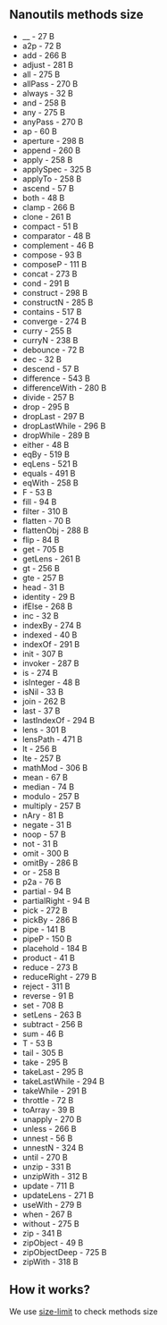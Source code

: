 ## Nanoutils methods size
* __ - 27 B
* a2p - 72 B
* add - 266 B
* adjust - 281 B
* all - 275 B
* allPass - 270 B
* always - 32 B
* and - 258 B
* any - 275 B
* anyPass - 270 B
* ap - 60 B
* aperture - 298 B
* append - 260 B
* apply - 258 B
* applySpec - 325 B
* applyTo - 258 B
* ascend - 57 B
* both - 48 B
* clamp - 266 B
* clone - 261 B
* compact - 51 B
* comparator - 48 B
* complement - 46 B
* compose - 93 B
* composeP - 111 B
* concat - 273 B
* cond - 291 B
* construct - 298 B
* constructN - 285 B
* contains - 517 B
* converge - 274 B
* curry - 255 B
* curryN - 238 B
* debounce - 72 B
* dec - 32 B
* descend - 57 B
* difference - 543 B
* differenceWith - 280 B
* divide - 257 B
* drop - 295 B
* dropLast - 297 B
* dropLastWhile - 296 B
* dropWhile - 289 B
* either - 48 B
* eqBy - 519 B
* eqLens - 521 B
* equals - 491 B
* eqWith - 258 B
* F - 53 B
* fill - 94 B
* filter - 310 B
* flatten - 70 B
* flattenObj - 288 B
* flip - 84 B
* get - 705 B
* getLens - 261 B
* gt - 256 B
* gte - 257 B
* head - 31 B
* identity - 29 B
* ifElse - 268 B
* inc - 32 B
* indexBy - 274 B
* indexed - 40 B
* indexOf - 291 B
* init - 307 B
* invoker - 287 B
* is - 274 B
* isInteger - 48 B
* isNil - 33 B
* join - 262 B
* last - 37 B
* lastIndexOf - 294 B
* lens - 301 B
* lensPath - 471 B
* lt - 256 B
* lte - 257 B
* mathMod - 306 B
* mean - 67 B
* median - 74 B
* modulo - 257 B
* multiply - 257 B
* nAry - 81 B
* negate - 31 B
* noop - 57 B
* not - 31 B
* omit - 300 B
* omitBy - 286 B
* or - 258 B
* p2a - 76 B
* partial - 94 B
* partialRight - 94 B
* pick - 272 B
* pickBy - 286 B
* pipe - 141 B
* pipeP - 150 B
* placehold - 184 B
* product - 41 B
* reduce - 273 B
* reduceRight - 279 B
* reject - 311 B
* reverse - 91 B
* set - 708 B
* setLens - 263 B
* subtract - 256 B
* sum - 46 B
* T - 53 B
* tail - 305 B
* take - 295 B
* takeLast - 295 B
* takeLastWhile - 294 B
* takeWhile - 291 B
* throttle - 72 B
* toArray - 39 B
* unapply - 270 B
* unless - 266 B
* unnest - 56 B
* unnestN - 324 B
* until - 270 B
* unzip - 331 B
* unzipWith - 312 B
* update - 711 B
* updateLens - 271 B
* useWith - 279 B
* when - 267 B
* without - 275 B
* zip - 341 B
* zipObject - 49 B
* zipObjectDeep - 725 B
* zipWith - 318 B
## How it works?
We use [size-limit](https://github.com/ai/size-limit) to check methods size
